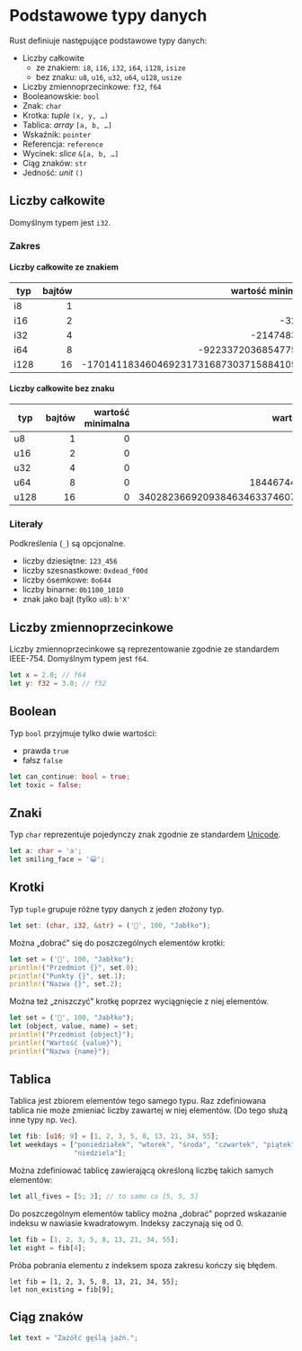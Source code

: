 # Podstawowe typy danych

Rust definiuje następujące podstawowe typy danych:

* Liczby całkowite
  - ze znakiem: `i8`, `i16`, `i32`, `i64`, `i128`, `isize`
  - bez znaku: `u8`, `u16`, `u32`, `u64`, `u128`, `usize`
* Liczby zmiennoprzecinkowe: `f32`, `f64`
* Booleanowskie: `bool`
* Znak: `char`
* Krotka: _tuple_ `(x, y, …)`
* Tablica: _array_ `[a, b, …]`
* Wskaźnik: `pointer`
* Referencja: `reference`
* Wycinek: _slice_ `&[a, b, …]`
* Ciąg znaków: `str`
* Jedność: _unit_ `()`

## Liczby całkowite

Domyślnym typem jest `i32`.

### Zakres

#### Liczby całkowite ze znakiem

| typ  | bajtów | wartość minimalna                        | wartość maksymalna                      |
|------|-------:|-----------------------------------------:|----------------------------------------:|
| i8   |      1 |                                     -128 |                                     127 |
| i16  |      2 |                                   -32768 |                                   32767 |
| i32  |      4 |                              -2147483648 |                              2147483647 |
| i64  |      8 |                     -9223372036854775808 |                     9223372036854775807 |
| i128 |     16 | -170141183460469231731687303715884105728 | 170141183460469231731687303715884105727 |

#### Liczby całkowite bez znaku

| typ  | bajtów | wartość minimalna | wartość maksymalna                      |
|------|-------:|------------------:|----------------------------------------:|
| u8   |      1 |                 0 |                                     255 |
| u16  |      2 |                 0 |                                   65536 |
| u32  |      4 |                 0 |                              4294967295 |
| u64  |      8 |                 0 |                    18446744073709551615 |
| u128 |     16 |                 0 | 340282366920938463463374607431768211455 |

### Literały

Podkreślenia (`_`) są opcjonalne.

* liczby dziesiętne: `123_456`
* liczby szesnastkowe: `0xdead_f00d`
* liczby ósemkowe: `0o644`
* liczby binarne: `0b1100_1010`
* znak jako bajt (tylko `u8`): `b'X'`

## Liczby zmiennoprzecinkowe

Liczby zmiennoprzecinkowe są reprezentowanie zgodnie ze standardem IEEE-754. Domyślnym typem jest
`f64`.

```rust
let x = 2.0; // f64
let y: f32 = 3.0; // f32
```

## Boolean

Typ `bool` przyjmuje tylko dwie wartości:

* prawda `true`
* fałsz `false`

```rust
let can_continue: bool = true;
let toxic = false;
```

## Znaki

Typ `char` reprezentuje pojedynczy znak zgodnie ze standardem [Unicode](https://home.unicode.org/).

```rust
let a: char = 'a';
let smiling_face = '😀';
```

## Krotki

Typ `tuple` grupuje różne typy danych z jeden złożony typ.

```rust
let set: (char, i32, &str) = ('🍎', 100, "Jabłko");
```

Można „dobrać” się do poszczególnych elementów krotki:

```rust
let set = ('🍎', 100, "Jabłko");
println!("Przedmiot {}", set.0);
println!("Punkty {}", set.1);
println!("Nazwa {}", set.2);
```

Można też „zniszczyć” krotkę poprzez wyciągnięcie z niej elementów.

```rust
let set = ('🍎', 100, "Jabłko");
let (object, value, name) = set;
println!("Przedmiot {object}");
println!("Wartość {value}");
println!("Nazwa {name}");
```

## Tablica

Tablica jest zbiorem elementów tego samego typu. Raz zdefiniowana tablica nie może zmieniać liczby
zawartej w niej elementów. (Do tego służą inne typy np. `Vec`).

```rust
let fib: [u16; 9] = [1, 2, 3, 5, 8, 13, 21, 34, 55];
let weekdays = ["poniedziałek", "wtorek", "środa", "czwartek", "piątek", "sobota",
                "niedziela"];
```

Można zdefiniować tablicę zawierającą określoną liczbę takich samych elementów:

```rust
let all_fives = [5; 3]; // to samo co [5, 5, 5]
```

Do poszczególnym elementów tablicy można „dobrać” poprzed wskazanie indeksu w nawiasie kwadratowym.
Indeksy zaczynają się od 0.

```rust
let fib = [1, 2, 3, 5, 8, 13, 21, 34, 55];
let eight = fib[4];
```

Próba pobrania elementu z indeksem spoza zakresu kończy się błędem.

```rust,compile_fail
let fib = [1, 2, 3, 5, 8, 13, 21, 34, 55];
let non_existing = fib[9];
```

## Ciąg znaków

```rust
let text = "Zażółć gęślą jaźń.";
```
